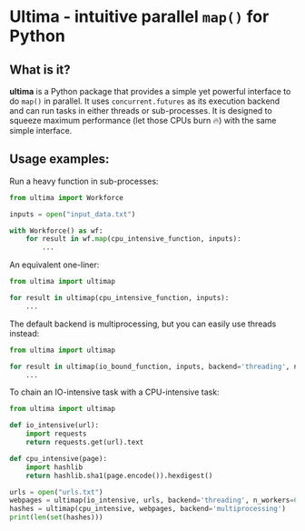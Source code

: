 # Ultima - intuitive parallel `map()` for Python

## What is it?

**ultima** is a Python package that provides a simple yet powerful interface to do `map()` in parallel.
It uses `concurrent.futures` as its execution backend and can run tasks in either threads or sub-processes.
It is designed to squeeze maximum performance (let those CPUs burn 🔥) with the same simple interface.

## Usage examples:

Run a heavy function in sub-processes:

```python
from ultima import Workforce

inputs = open("input_data.txt")

with Workforce() as wf:
    for result in wf.map(cpu_intensive_function, inputs):
        ...
```

An equivalent one-liner:

```python
from ultima import ultimap

for result in ultimap(cpu_intensive_function, inputs):
    ...
```

The default backend is multiprocessing, but you can easily use threads instead:

```python
from ultima import ultimap

for result in ultimap(io_bound_function, inputs, backend='threading', n_workers=64):
    ...
```

To chain an IO-intensive task with a CPU-intensive task:

```python
from ultima import ultimap

def io_intensive(url):
    import requests
    return requests.get(url).text

def cpu_intensive(page):
    import hashlib
    return hashlib.sha1(page.encode()).hexdigest()

urls = open("urls.txt")
webpages = ultimap(io_intensive, urls, backend='threading', n_workers=64)
hashes = ultimap(cpu_intensive, webpages, backend='multiprocessing')
print(len(set(hashes)))
```
